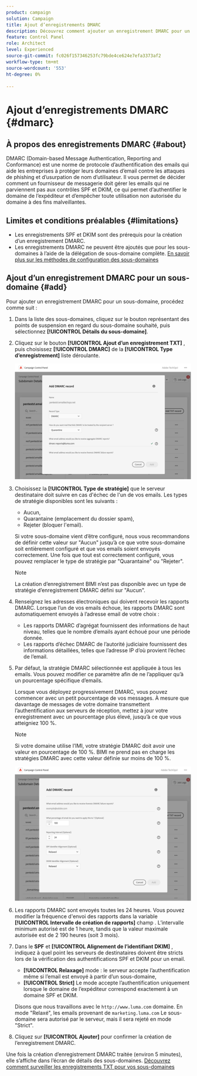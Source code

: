 ```yaml
---
product: campaign
solution: Campaign
title: Ajout d’enregistrements DMARC
description: Découvrez comment ajouter un enregistrement DMARC pour un sous-domaine.
feature: Control Panel
role: Architect
level: Experienced
source-git-commit: fc026f157346253fc79bde4ce624e7efa3373af2
workflow-type: tm+mt
source-wordcount: '553'
ht-degree: 0%

---
```



# Ajout d’enregistrements DMARC {#dmarc}

## À propos des enregistrements DMARC {#about}

DMARC (Domain-based Message Authentication, Reporting and Conformance) est une norme de protocole d’authentification des emails qui aide les entreprises à protéger leurs domaines d’email contre les attaques de phishing et d’usurpation de nom d’utilisateur. Il vous permet de décider comment un fournisseur de messagerie doit gérer les emails qui ne parviennent pas aux contrôles SPF et DKIM, ce qui permet d’authentifier le domaine de l’expéditeur et d’empêcher toute utilisation non autorisée du domaine à des fins malveillantes.

## Limites et conditions préalables {#limitations}

* Les enregistrements SPF et DKIM sont des prérequis pour la création d’un enregistrement DMARC.
* Les enregistrements DMARC ne peuvent être ajoutés que pour les sous-domaines à l’aide de la délégation de sous-domaine complète. [En savoir plus sur les méthodes de configuration des sous-domaines](subdomains-branding.md#subdomain-delegation-methods)

## Ajout d’un enregistrement DMARC pour un sous-domaine {#add}

Pour ajouter un enregistrement DMARC pour un sous-domaine, procédez comme suit :

1. Dans la liste des sous-domaines, cliquez sur le bouton représentant des points de suspension en regard du sous-domaine souhaité, puis sélectionnez **[!UICONTROL Détails du sous-domaine]**.

1. Cliquez sur le bouton **[!UICONTROL Ajout d’un enregistrement TXT]** , puis choisissez **[!UICONTROL DMARC]** de la **[!UICONTROL Type d’enregistrement]** liste déroulante.

   ![](assets/dmarc-add.png)

1. Choisissez la **[!UICONTROL Type de stratégie]** que le serveur destinataire doit suivre en cas d&#39;échec de l&#39;un de vos emails. Les types de stratégie disponibles sont les suivants :

   * Aucun,
   * Quarantaine (emplacement du dossier spam),
   * Rejeter (bloquer l&#39;email).

   Si votre sous-domaine vient d’être configuré, nous vous recommandons de définir cette valeur sur &quot;Aucun&quot; jusqu’à ce que votre sous-domaine soit entièrement configuré et que vos emails soient envoyés correctement. Une fois que tout est correctement configuré, vous pouvez remplacer le type de stratégie par &quot;Quarantaine&quot; ou &quot;Rejeter&quot;.

   >[!NOTE]
   >
   > La création d’enregistrement BIMI n’est pas disponible avec un type de stratégie d’enregistrement DMARC défini sur &quot;Aucun&quot;.

1. Renseignez les adresses électroniques qui doivent recevoir les rapports DMARC. Lorsque l’un de vos emails échoue, les rapports DMARC sont automatiquement envoyés à l’adresse email de votre choix :

   * Les rapports DMARC d’agrégat fournissent des informations de haut niveau, telles que le nombre d’emails ayant échoué pour une période donnée.
   * Les rapports d’échec DMARC de l’autorité judiciaire fournissent des informations détaillées, telles que l’adresse IP d’où provient l’échec de l’email.

1. Par défaut, la stratégie DMARC sélectionnée est appliquée à tous les emails. Vous pouvez modifier ce paramètre afin de ne l’appliquer qu’à un pourcentage spécifique d’emails.

   Lorsque vous déployez progressivement DMARC, vous pouvez commencer avec un petit pourcentage de vos messages. À mesure que davantage de messages de votre domaine transmettent l’authentification aux serveurs de réception, mettez à jour votre enregistrement avec un pourcentage plus élevé, jusqu’à ce que vous atteigniez 100 %.

   >[!NOTE]
   >
   >Si votre domaine utilise l’IMI, votre stratégie DMARC doit avoir une valeur en pourcentage de 100 %. BIMI ne prend pas en charge les stratégies DMARC avec cette valeur définie sur moins de 100 %.

   ![](assets/dmarc-add2.png)

1. Les rapports DMARC sont envoyés toutes les 24 heures. Vous pouvez modifier la fréquence d&#39;envoi des rapports dans la variable **[!UICONTROL Intervalle de création de rapports]** champ . L’intervalle minimum autorisé est de 1 heure, tandis que la valeur maximale autorisée est de 2 190 heures (soit 3 mois).

1. Dans le **SPF** et **[!UICONTROL Alignement de l’identifiant DKIM]** , indiquez à quel point les serveurs de destinataires doivent être stricts lors de la vérification des authentifications SPF et DKIM pour un email.

   * **[!UICONTROL Relaxage]** mode : le serveur accepte l’authentification même si l’email est envoyé à partir d’un sous-domaine,
   * **[!UICONTROL Strict]** Le mode accepte l’authentification uniquement lorsque le domaine de l’expéditeur correspond exactement à un domaine SPF et DKIM.

   Disons que nous travaillons avec le `http://www.luma.com` domaine. En mode &quot;Relaxé&quot;, les emails provenant de `marketing.luma.com` Le sous-domaine sera autorisé par le serveur, mais il sera rejeté en mode &quot;Strict&quot;.

1. Cliquez sur **[!UICONTROL Ajouter]** pour confirmer la création de l’enregistrement DMARC.

Une fois la création d’enregistrement DMARC traitée (environ 5 minutes), elle s’affiche dans l’écran de détails des sous-domaines. [Découvrez comment surveiller les enregistrements TXT pour vos sous-domaines](gs-txt-records.md#monitor)